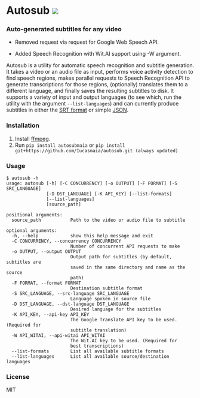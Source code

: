 # Autosub <a href="https://pypi.python.org/pypi/autosubmaia"><img src="https://img.shields.io/pypi/v/autosubmaia.svg"></img></a>
  
### Auto-generated subtitles for any video
* Removed request via request for Google Web Speech API.

* Added Speech Recognition with Wit.AI support using -W argument.

Autosub is a utility for automatic speech recognition and subtitle generation. It takes a video or an audio file as input, performs voice activity detection to find speech regions, makes parallel requests to Speech Recognition API to generate transcriptions for those regions, (optionally) translates them to a different language, and finally saves the resulting subtitles to disk. It supports a variety of input and output languages (to see which, run the utility with the argument `--list-languages`) and can currently produce subtitles in either the [SRT format](https://en.wikipedia.org/wiki/SubRip) or simple [JSON](https://en.wikipedia.org/wiki/JSON).

### Installation

1. Install [ffmpeg](https://www.ffmpeg.org/).
2. Run `pip install autosubmaia` or `pip install git+https://github.com/Iucasmaia/autosub.git (always updated)`

### Usage

```
$ autosub -h
usage: autosub [-h] [-C CONCURRENCY] [-o OUTPUT] [-F FORMAT] [-S SRC_LANGUAGE]
               [-D DST_LANGUAGE] [-K API_KEY] [--list-formats]
               [--list-languages]
               [source_path]

positional arguments:
  source_path           Path to the video or audio file to subtitle

optional arguments:
  -h, --help            show this help message and exit
  -C CONCURRENCY, --concurrency CONCURRENCY
                        Number of concurrent API requests to make
  -o OUTPUT, --output OUTPUT
                        Output path for subtitles (by default, subtitles are
                        saved in the same directory and name as the source
                        path)
  -F FORMAT, --format FORMAT
                        Destination subtitle format
  -S SRC_LANGUAGE, --src-language SRC_LANGUAGE
                        Language spoken in source file
  -D DST_LANGUAGE, --dst-language DST_LANGUAGE
                        Desired language for the subtitles
  -K API_KEY, --api-key API_KEY
                        The Google Translate API key to be used. (Required for
                        subtitle translation)
  -W API_WITAI, --api-witai API_WITAI
                        The Wit.AI key to be used. (Required for
                        best transcriptions)
  --list-formats        List all available subtitle formats
  --list-languages      List all available source/destination languages
```

### License

MIT
